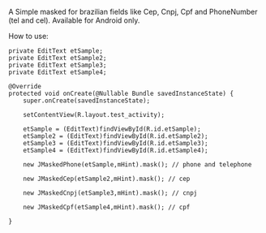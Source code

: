A Simple masked for brazilian fields like Cep, Cnpj, Cpf and PhoneNumber (tel and cel). 
Available for Android only.


How to use:


    private EditText etSample;
    private EditText etSample2;
    private EditText etSample3;
    private EditText etSample4;

    @Override
    protected void onCreate(@Nullable Bundle savedInstanceState) {
        super.onCreate(savedInstanceState);

        setContentView(R.layout.test_activity);

        etSample = (EditText)findViewById(R.id.etSample);
        etSample2 = (EditText)findViewById(R.id.etSample2);
        etSample3 = (EditText)findViewById(R.id.etSample3);
        etSample4 = (EditText)findViewById(R.id.etSample4);
        
        new JMaskedPhone(etSample,mHint).mask(); // phone and telephone
       
        new JMaskedCep(etSample2,mHint).mask(); // cep
        
        new JMaskedCnpj(etSample3,mHint).mask(); // cnpj
        
        new JMaskedCpf(etSample4,mHint).mask(); // cpf
        
    }

